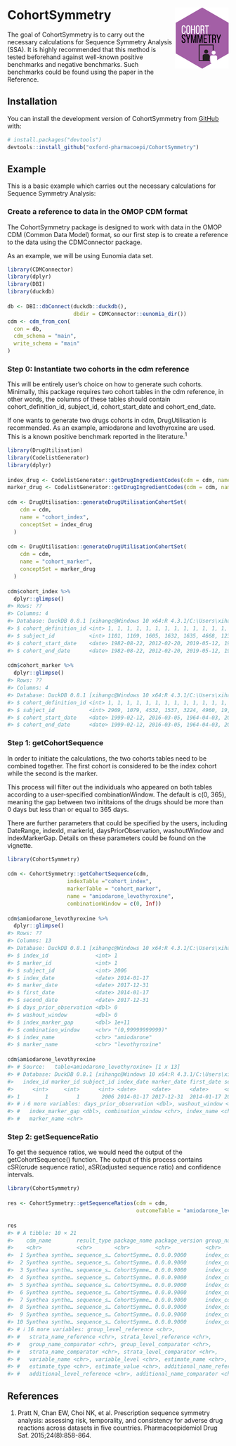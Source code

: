 
<!-- README.md is generated from README.Rmd. Please edit that file -->

# CohortSymmetry <img src="man/figures/CSHex.png" align="right" height="139"/>

<!-- badges: start -->
<!-- badges: end -->

The goal of CohortSymmetry is to carry out the necessary calculations
for Sequence Symmetry Analysis (SSA). It is highly recommended that this
method is tested beforehand against well-known positive benchmarks and
negative benchmarks. Such benchmarks could be found using the paper in
the Reference.

## Installation

You can install the development version of CohortSymmetry from
[GitHub](https://github.com/) with:

``` r
# install.packages("devtools")
devtools::install_github("oxford-pharmacoepi/CohortSymmetry")
```

## Example

This is a basic example which carries out the necessary calculations for
Sequence Symmetry Analysis:

### Create a reference to data in the OMOP CDM format

The CohortSymmetry package is designed to work with data in the OMOP CDM
(Common Data Model) format, so our first step is to create a reference
to the data using the CDMConnector package.

As an example, we will be using Eunomia data set.

``` r
library(CDMConnector)
library(dplyr)
library(DBI)
library(duckdb)
 
db <- DBI::dbConnect(duckdb::duckdb(), 
                     dbdir = CDMConnector::eunomia_dir())
cdm <- cdm_from_con(
  con = db,
  cdm_schema = "main",
  write_schema = "main"
)
```

### Step 0: Instantiate two cohorts in the cdm reference

This will be entirely user’s choice on how to generate such cohorts.
Minimally, this package requires two cohort tables in the cdm reference,
in other words, the columns of these tables should contain
cohort_definition_id, subject_id, cohort_start_date and cohort_end_date.

If one wants to generate two drugs cohorts in cdm, DrugUtilisation is
recommended. As an example, amiodarone and levothyroxine are used. This
is a known positive benchmark reported in the literature.<sup>1</sup>

``` r
library(DrugUtilisation)
library(CodelistGenerator)
library(dplyr)
 
index_drug <- CodelistGenerator::getDrugIngredientCodes(cdm = cdm, name = "amiodarone")
marker_drug <- CodelistGenerator::getDrugIngredientCodes(cdm = cdm, name = "levothyroxine")
 
cdm <- DrugUtilisation::generateDrugUtilisationCohortSet(
    cdm = cdm,
    name = "cohort_index",
    conceptSet = index_drug
  )
 
cdm <- DrugUtilisation::generateDrugUtilisationCohortSet(
    cdm = cdm,
    name = "cohort_marker",
    conceptSet = marker_drug
  )
 
cdm$cohort_index %>%
  dplyr::glimpse()
#> Rows: ??
#> Columns: 4
#> Database: DuckDB 0.8.1 [xihangc@Windows 10 x64:R 4.3.1/C:\Users\xihangc\AppData\Local\Temp\RtmpCmACiv\file2c2c75a2e80.duckdb]
#> $ cohort_definition_id <int> 1, 1, 1, 1, 1, 1, 1, 1, 1, 1, 1, 1, 1, 1, 1, 1, 1…
#> $ subject_id           <int> 1101, 1169, 1605, 1632, 1635, 4668, 123, 1015, 10…
#> $ cohort_start_date    <date> 1982-08-22, 2012-02-20, 2019-05-12, 1988-11-13, …
#> $ cohort_end_date      <date> 1982-08-22, 2012-02-20, 2019-05-12, 1988-11-14, …
 
cdm$cohort_marker %>%
  dplyr::glimpse()
#> Rows: ??
#> Columns: 4
#> Database: DuckDB 0.8.1 [xihangc@Windows 10 x64:R 4.3.1/C:\Users\xihangc\AppData\Local\Temp\RtmpCmACiv\file2c2c75a2e80.duckdb]
#> $ cohort_definition_id <int> 1, 1, 1, 1, 1, 1, 1, 1, 1, 1, 1, 1, 1, 1, 1, 1, 1…
#> $ subject_id           <int> 2909, 1079, 4532, 1537, 3224, 4960, 19, 2829, 430…
#> $ cohort_start_date    <date> 1999-02-12, 2016-03-05, 1964-04-03, 2010-05-31, …
#> $ cohort_end_date      <date> 1999-02-12, 2016-03-05, 1964-04-03, 2010-05-31, …
```

### Step 1: getCohortSequence

In order to initiate the calculations, the two cohorts tables need to be
combined together. The first cohort is considered to be the index cohort
while the second is the marker.

This process will filter out the individuals who appeared on both tables
according to a user-specified combinationWindow. The default is c(0,
365), meaning the gap between two inititaions of the drugs should be
more than 0 days but less than or equal to 365 days.

There are further parameters that could be specified by the users,
including DateRange, indexId, markerId, daysPriorObservation,
washoutWindow and indexMarkerGap. Details on these parameters could be
found on the vignette.

``` r
library(CohortSymmetry)
 
cdm <- CohortSymmetry::getCohortSequence(cdm,
                   indexTable ="cohort_index",
                   markerTable = "cohort_marker",
                   name = "amiodarone_levothyroxine",
                   combinationWindow = c(0, Inf))
 
cdm$amiodarone_levothyroxine %>%
  dplyr::glimpse()
#> Rows: ??
#> Columns: 13
#> Database: DuckDB 0.8.1 [xihangc@Windows 10 x64:R 4.3.1/C:\Users\xihangc\AppData\Local\Temp\RtmpCmACiv\file2c2c75a2e80.duckdb]
#> $ index_id               <int> 1
#> $ marker_id              <int> 1
#> $ subject_id             <int> 2006
#> $ index_date             <date> 2014-01-17
#> $ marker_date            <date> 2017-12-31
#> $ first_date             <date> 2014-01-17
#> $ second_date            <date> 2017-12-31
#> $ days_prior_observation <dbl> 0
#> $ washout_window         <dbl> 0
#> $ index_marker_gap       <dbl> 1e+11
#> $ combination_window     <chr> "(0,99999999999)"
#> $ index_name             <chr> "amiodarone"
#> $ marker_name            <chr> "levothyroxine"

cdm$amiodarone_levothyroxine
#> # Source:   table<amiodarone_levothyroxine> [1 x 13]
#> # Database: DuckDB 0.8.1 [xihangc@Windows 10 x64:R 4.3.1/C:\Users\xihangc\AppData\Local\Temp\RtmpCmACiv\file2c2c75a2e80.duckdb]
#>   index_id marker_id subject_id index_date marker_date first_date second_date
#>      <int>     <int>      <int> <date>     <date>      <date>     <date>     
#> 1        1         1       2006 2014-01-17 2017-12-31  2014-01-17 2017-12-31 
#> # ℹ 6 more variables: days_prior_observation <dbl>, washout_window <dbl>,
#> #   index_marker_gap <dbl>, combination_window <chr>, index_name <chr>,
#> #   marker_name <chr>
```

### Step 2: getSequenceRatio

To get the sequence ratios, we would need the output of the
getCohortSequence() function. The output of this process contains
cSR(crude sequence ratio), aSR(adjusted sequence ratio) and confidence
intervals.

``` r
library(CohortSymmetry)
 
res <- CohortSymmetry::getSequenceRatios(cdm = cdm,
                                         outcomeTable = "amiodarone_levothyroxine")
 
res
#> # A tibble: 10 × 21
#>    cdm_name        result_type package_name package_version group_name_reference
#>    <chr>           <chr>       <chr>        <chr>           <chr>               
#>  1 Synthea synthe… sequence_s… CohortSymme… 0.0.0.9000      index_cohort_name   
#>  2 Synthea synthe… sequence_s… CohortSymme… 0.0.0.9000      index_cohort_name   
#>  3 Synthea synthe… sequence_s… CohortSymme… 0.0.0.9000      index_cohort_name   
#>  4 Synthea synthe… sequence_s… CohortSymme… 0.0.0.9000      index_cohort_name   
#>  5 Synthea synthe… sequence_s… CohortSymme… 0.0.0.9000      index_cohort_name   
#>  6 Synthea synthe… sequence_s… CohortSymme… 0.0.0.9000      index_cohort_name   
#>  7 Synthea synthe… sequence_s… CohortSymme… 0.0.0.9000      index_cohort_name   
#>  8 Synthea synthe… sequence_s… CohortSymme… 0.0.0.9000      index_cohort_name   
#>  9 Synthea synthe… sequence_s… CohortSymme… 0.0.0.9000      index_cohort_name   
#> 10 Synthea synthe… sequence_s… CohortSymme… 0.0.0.9000      index_cohort_name   
#> # ℹ 16 more variables: group_level_reference <chr>,
#> #   strata_name_reference <chr>, strata_level_reference <chr>,
#> #   group_name_comparator <chr>, group_level_comparator <chr>,
#> #   strata_name_comparator <chr>, strata_level_comparator <chr>,
#> #   variable_name <chr>, variable_level <chr>, estimate_name <chr>,
#> #   estimate_type <chr>, estimate_value <chr>, additional_name_reference <chr>,
#> #   additional_level_reference <chr>, additional_name_comparator <chr>, …
```

## References

1.  Pratt N, Chan EW, Choi NK, et al. Prescription sequence symmetry
    analysis: assessing risk, temporality, and consistency for adverse
    drug reactions across datasets in five countries. Pharmacoepidemiol
    Drug Saf. 2015;24(8):858-864.
